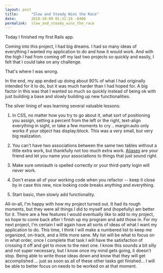 ```yaml
---
layout: post
title:      "Slow and Steady Wins the Race"
date:       2018-10-09 01:31:18 -0400
permalink:  slow_and_steady_wins_the_race
---
```



Today I finished my first Rails app. 

Coming into this project, I had big dreams. I had so many ideas of everything I wanted my application to do and how it would work. And with the high I had from coming off my last two projects so quickly and easily, I felt that I could take on any challenge. 

That's where I was wrong. 

In the end, my app ended up doing about 90% of what I had originally intended for it to do, but it was much harder than I had hoped for. A big factor in this was that I wanted so much so quickly instead of being ok with just building a base and slowly building up new functionalities. 

The silver lining of was learning several valuable lessons:

1.  In CSS, no matter how you try to go about it, what sort of positioning you assign,  setting a percent from the left or the right, text-align everything in sight, or take a few moments to cry .. margin:auto only works if your object has display:block. This was a very small, but very big realization. 

2.  You can't have two associations between the same two tables without a little extra work, but thankfully not too much extra work. [Aliases](http://savyounts.com/activerecord_aliases) are your friend and let you name your associations to things that just sound right. 

3. Make sure omniauth is spelled correctly or your third-party login will never work. 

4. Don't erase all of your working code when you refactor -- keep it close by in case this new, nice looking code breaks anything and everything. 

5. Start basic, then slowly add functionality. 

All-in-all, I'm happy with how my project turned out. It had its rough moments, but they were all things I did to myself and (hopefully) am better for it. There are a few features I would eventually like to add to my project, so hope to come back after I finish up my program and add those in. For my next project, I'm certain I will again have all sorts of ideas of what I want my application to do. This time, I think I will make a numbered list to keep me organized, on-track, and a little more sane. My list will be what to focus on in what order, once I complete that task I will have the satisfaction of crossing it off and get to move to the next one. I know this sounds a bit silly and not super necessary, but I know once my mind gets going, it doesn't stop. Being able to write those ideas down and know that they will get accomplished ... just as soon as all of these other tasks get finished... I will be able to better focus on needs to be worked on at that moment. 
